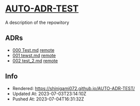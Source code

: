 # [AUTO-ADR-TEST](https://github.com/Shinigami072/AUTO-ADR-TEST)

A description of the repowitory
## ADRs

* [000 Test.md](adr/000-Test.md) [remote](https://github.com/Shinigami072/AUTO-ADR-TEST/blob/master/adr/000-Test.md)
* [001 tewst.md](adr/001-tewst.md) [remote](https://github.com/Shinigami072/AUTO-ADR-TEST/blob/master/adr/001-tewst.md)
* [002 test_2.md](adr/002-test_2.md) [remote](https://github.com/Shinigami072/AUTO-ADR-TEST/blob/master/adr/002-test_2.md)

## Info
- Rendered: https://shinigami072.github.io/AUTO-ADR-TEST/
- Updated At: 2023-07-03T23:14:10Z
- Pushed At: 2023-07-04T16:31:32Z


